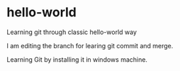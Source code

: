 # hello-world
Learning git through classic hello-world way

I am editing the branch for learing git commit and merge.

Learning Git by installing it in windows machine.
